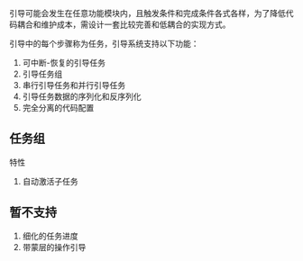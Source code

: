 引导可能会发生在任意功能模块内，且触发条件和完成条件各式各样，为了降低代码耦合和维护成本，需设计一套比较完善和低耦合的实现方式。

引导中的每个步骤称为任务，引导系统支持以下功能：

1. 可中断-恢复的引导任务
2. 引导任务组
3. 串行引导任务和并行引导任务
4. 引导任务数据的序列化和反序列化
5. 完全分离的代码配置

## 任务组

特性

1. 自动激活子任务

## 暂不支持

1. 细化的任务进度
2. 带蒙层的操作引导
